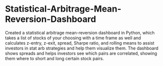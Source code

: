 # Statistical-Arbitrage-Mean-Reversion-Dashboard
Created a statistical arbitrage mean-reversion dashboard in Python, which takes a list of stocks of your choosing with a time frame as well and calculates z-entry, z-exit, spread, Sharpe ratio, and rolling means to assist investors in stat arb strategies and help them visualize them. The dashboard shows spreads and helps investors see which pairs are correlated, showing them where to short and long certain stock pairs.
